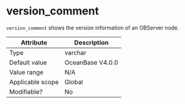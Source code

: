 # version_comment

`version_comment` shows the version information of an OBServer node.

| **Attribute** | **Description** |
|--------|-----------------|
| Type | varchar |
| Default value | OceanBase V4.0.0 |
| Value range | N/A |
| Applicable scope | Global |
| Modifiable? | No |

